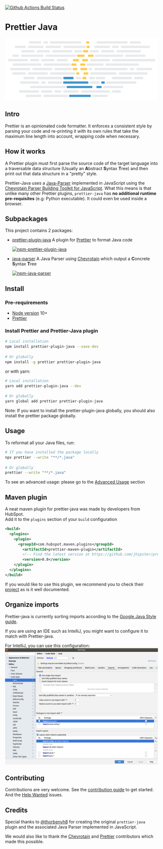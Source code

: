 [![Github Actions Build Status][github-actions-image]][gitub-actions-main]

[github-actions-image]: https://github.com/jhipster/prettier-java/workflows/prettier-java/badge.svg
[gitub-actions-main]: https://github.com/jhipster/prettier-java/actions

# Prettier Java

![Prettier-java Banner](./logo/prettier-java-logo-light.bmp)

## Intro

Prettier is an opinionated code formatter. It enforces a consistent style by parsing your code and re-printing it with its own rules that take the maximum line length into account, wrapping code when necessary.

## How it works

A Prettier plugin must first parse the source code of the target language
into a traversable data structure (Usually an **A**bstract **S**yntax **T**ree)
and then print out that data structure in a "pretty" style.

Prettier-Java uses a [Java-Parser](./packages/java-parser) implemented in JavaScript using the
[Chevrotain Parser Building Toolkit for JavaScript](https://github.com/SAP/chevrotain).
What this means is that unlike many other Prettier plugins,
`prettier-java` has **no additional runtime pre-requisites** (e.g: Python executable).
It could even be used inside a browser.

## Subpackages

This project contains 2 packages:

- [prettier-plugin-java](./packages/prettier-plugin-java) A plugin for
  [Prettier](https://prettier.io/) to format Java code

  [![npm-prettier-plugin-java][npm-prettier-plugin-java-image]][npm-prettier-plugin-java-url]

* [java-parser](./packages/java-parser) A Java Parser using [Chevrotain](https://github.com/SAP/chevrotain) which output a **C**oncrete **S**yntax **T**ree

  [![npm-java-parser][npm-java-parser-image]][npm-java-parser-url]

[npm-prettier-plugin-java-image]: https://img.shields.io/npm/v/prettier-plugin-java.svg?color=blue&label=prettier-plugin-java&logo=prettier-plugin-java
[npm-prettier-plugin-java-url]: https://www.npmjs.com/package/prettier-plugin-java
[npm-java-parser-image]: https://img.shields.io/npm/v/java-parser.svg?color=blue&label=java-parser&logo=java-parser
[npm-java-parser-url]: https://www.npmjs.com/package/java-parser

## Install

### Pre-requirements

- [Node version](https://nodejs.org/en/download/releases/) 10+
- [Prettier](https://github.com/prettier/prettier)

### Install Prettier and Prettier-Java plugin

```bash
# Local installation
npm install prettier-plugin-java --save-dev

# Or globally
npm install -g prettier prettier-plugin-java
```

or with yarn:

```bash
# Local installation
yarn add prettier-plugin-java --dev

# Or globally
yarn global add prettier prettier-plugin-java
```

Note: If you want to install the prettier-plugin-java globally, you should also install the prettier package globally.

## Usage

To reformat all your Java files, run:

```bash
# If you have installed the package locally
npx prettier --write "**/*.java"

# Or globally
prettier --write "**/*.java"
```

To see an advanced usage: please go to the [Advanced Usage](./docs/advanced_usage.md) section

## Maven plugin

A neat maven plugin for prettier-java was made by developers from HubSpot. \
Add it to the `plugins` section of your `build` configuration

```xml
<build>
  <plugins>
    <plugin>
      <groupId>com.hubspot.maven.plugins</groupId>
        <artifactId>prettier-maven-plugin</artifactId>
        <!-- Find the latest version at https://github.com/jhipster/prettier-java/releases -->
        <version>0.8</version>
    </plugin>
  </plugins>
</build>
```

If you would like to use this plugin, we recommend you to check their [project](https://github.com/HubSpot/prettier-maven-plugin) as is it well documented.

## Organize imports

Prettier-java is currently sorting imports according to the [Google Java Style guide](https://google.github.io/styleguide/javaguide.html#s3.3-import-statements).

If you are using an IDE such as IntelliJ, you might want to configure it to match with Prettier-java.

For IntelliJ, you can use this configuration:
![IntelliJ config](./docs/intellij_imports_config.png)

## Contributing

Contributions are very welcome.
See the [contribution guide](./CONTRIBUTING.md) to get started.
And the [Help Wanted](https://github.com/jhipster/prettier-java/labels/help%20wanted) issues.

## Credits

Special thanks to [@thorbenvh8](https://github.com/thorbenvh8) for creating the original `prettier-java`
plugin and the associated Java Parser implemented in JavaScript.

We would also like to thank the [Chevrotain](https://github.com/SAP/chevrotain/graphs/contributors) and [Prettier](https://github.com/prettier/prettier/graphs/contributors) contributors which made this possible.
